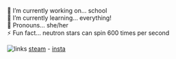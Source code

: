 <p>🔭 I’m currently working on... school <br>
🌱 I’m currently learning... everything! <br>
💬 Pronouns... she/her <br>
⚡ Fun fact... neutron stars can spin 600 times per second</p>

<img src="https://ohnodrim.carrd.co/assets/images/image05.png?v=bdeb83cc" title="links">
<a href="https://steamcommunity.com/id/ohnodrim/">steam</a> - <a href="https://www.instagram.com/ohnodrim">insta</a>
